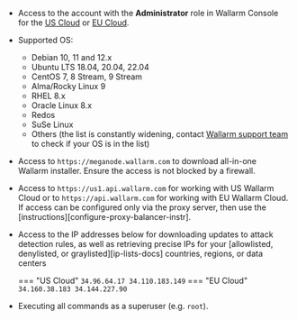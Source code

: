 * Access to the account with the **Administrator** role in Wallarm Console for the [US Cloud](https://us1.my.wallarm.com/) or [EU Cloud](https://my.wallarm.com/).
* Supported OS:

    * Debian 10, 11 and 12.x
    * Ubuntu LTS 18.04, 20.04, 22.04
    * CentOS 7, 8 Stream, 9 Stream
    * Alma/Rocky Linux 9
    * RHEL 8.x
    * Oracle Linux 8.x
    * Redos
    * SuSe Linux
    * Others (the list is constantly widening, contact [Wallarm support team](mailto:support@wallarm.com) to check if your OS is in the list)

* Access to `https://meganode.wallarm.com` to download all-in-one Wallarm installer. Ensure the access is not blocked by a firewall.
* Access to `https://us1.api.wallarm.com` for working with US Wallarm Cloud or to `https://api.wallarm.com` for working with EU Wallarm Cloud. If access can be configured only via the proxy server, then use the [instructions][configure-proxy-balancer-instr].
* Access to the IP addresses below for downloading updates to attack detection rules, as well as retrieving precise IPs for your [allowlisted, denylisted, or graylisted][ip-lists-docs] countries, regions, or data centers

    === "US Cloud"
        ```
        34.96.64.17
        34.110.183.149
        ```
    === "EU Cloud"
        ```
        34.160.38.183
        34.144.227.90
        ```
* Executing all commands as a superuser (e.g. `root`).